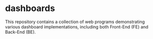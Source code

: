 # dashboards
This repository contains a collection of web programs demonstrating various dashboard implementations, including both Front-End (FE) and Back-End (BE).
